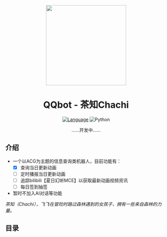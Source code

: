 <p align="center">
    <img src="./img/Chachi.png" width="250" height="250" />
</p>
<h1 align="center">QQbot - 茶知Chachi</h1>
<div align="center">

[![Language](https://img.shields.io/badge/language-python-green.svg?style=plastic)](https://www.python.org/)
![Python](https://img.shields.io/badge/python-3.8+-blue)

</div>
<div align="center">
……开发中……
</div>

## 介绍
- 一个以ACG为主题的信息查询类机器人，目前功能有：
  - [x] 查询当日更新动画
  - [ ] 定时播报当日更新动画
  - [ ] 追踪bilibili【夏日幻听MCE】以获取最新动画视频资讯
  - [ ] 每日签到抽签
- 暂时不加入AI对话等功能


*茶知（Chachi），飞飞在冒险时路过森林遇到的女孩子，拥有一些来自森林的力量。*

## 目录